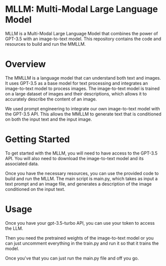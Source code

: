 # MLLM: Multi-Modal Large Language Model
MLLM is a Multi-Modal Large Language Model that combines the power of GPT-3.5 with an image-to-text model. This repository contains the code and resources to build and run the MMLLM.

# Overview
The MMLLM is a language model that can understand both text and images. It uses GPT-3.5 as a base model for text processing and integrates an image-to-text model to process images. The image-to-text model is trained on a large dataset of images and their descriptions, which allows it to accurately describe the content of an image.

We used prompt engineering to integrate our own image-to-text model with the GPT-3.5 API. This allows the MMLLM to generate text that is conditioned on both the input text and the input image.

# Getting Started
To get started with the MLLM, you will need to have access to the GPT-3.5 API. You will also need to download the image-to-text model and its associated data.

Once you have the necessary resources, you can use the provided code to build and run the MLLM. The main script is main.py, which takes as input a text prompt and an image file, and generates a description of the image conditioned on the input text.

# Usage
Once you have your gpt-3.5-turbo API, you can use your token to access the LLM.

Then you need the pretrained weights of the image-to-text model or you can just uncomment everything in the train.py and run it so that it trains the model.

Once you've that you can just run the main.py file and off you go.
